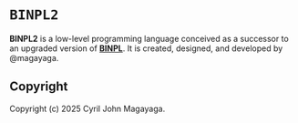 # `BINPL2`

**BINPL2** is a low-level programming language conceived as a successor to an upgraded version of [**BINPL**](https://github.com/magayaga/BINPL). It is created, designed, and developed by @magayaga.

## Copyright

Copyright (c) 2025 Cyril John Magayaga.
